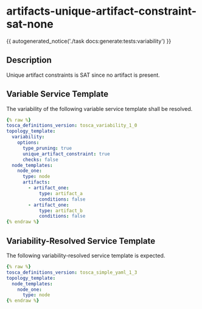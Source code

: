 # artifacts-unique-artifact-constraint-sat-none

{{ autogenerated_notice('./task docs:generate:tests:variability') }}

## Description

Unique artifact constraints is SAT since no artifact is present.

## Variable Service Template

The variability of the following variable service template shall be resolved.

```yaml linenums="1"
{% raw %}
tosca_definitions_version: tosca_variability_1_0
topology_template:
  variability:
    options:
      type_pruning: true
      unique_artifact_constraint: true
      checks: false
  node_templates:
    node_one:
      type: node
      artifacts:
        - artifact_one:
            type: artifact_a
            conditions: false
        - artifact_one:
            type: artifact_b
            conditions: false
{% endraw %}
```




## Variability-Resolved Service Template

The following variability-resolved service template is expected.

```yaml linenums="1"
{% raw %}
tosca_definitions_version: tosca_simple_yaml_1_3
topology_template:
  node_templates:
    node_one:
      type: node
{% endraw %}
```

